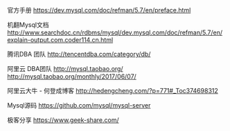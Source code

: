 官方手册
https://dev.mysql.com/doc/refman/5.7/en/preface.html

机翻Mysql文档
http://www.searchdoc.cn/rdbms/mysql/dev.mysql.com/doc/refman/5.7/en/explain-output.com.coder114.cn.html


腾讯DBA 团队 http://tencentdba.com/category/db/

阿里云 DBA团队 
http://mysql.taobao.org/
http://mysql.taobao.org/monthly/2017/06/07/

阿里云大牛 - 何登成博客
http://hedengcheng.com/?p=771#_Toc374698312


Mysql源码  https://github.com/mysql/mysql-server


极客分享  https://www.geek-share.com/
